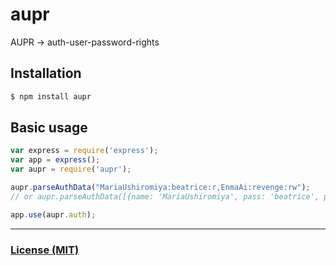 aupr
====

AUPR -> auth-user-password-rights

## Installation

```sh
$ npm install aupr
```

## Basic usage

```js
var express = require('express');
var app = express();
var aupr = require('aupr');

aupr.parseAuthData("MariaUshiromiya:beatrice:r,EnmaAi:revenge:rw");
// or aupr.parseAuthData([{name: 'MariaUshiromiya', pass: 'beatrice', permission: {read: true, write: false}},{name: 'EnmaAi', pass: 'revenge', permission: {read: true, write: true}}]);

app.use(aupr.auth);

```

--------------------------

### [License (MIT)](LICENSE)